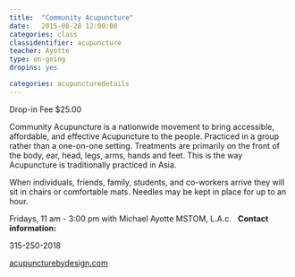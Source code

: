 ```yaml
---
title:  "Community Acupuncture"
date:   2015-08-28 12:00:00
categories: class
classidentifier: acupuncture
teacher: Ayotte
type: on-going
dropins: yes

categories: acupuncturedetails
---
```

Drop-in Fee $25.00

Community Acupuncture is a nationwide movement to bring accessible, affordable, and effective Acupuncture to the people. Practiced in a group rather than a one-on-one setting. Treatments are primarily on the front of the body, ear, head, legs, arms, hands and feet. This is the way Acupuncture is traditionally practiced in Asia. 

When individuals, friends, family, students, and co-workers arrive they will sit in chairs or comfortable mats. Needles may be kept in place for up to an hour. 

Fridays, 11 am - 3:00 pm with Michael Ayotte MSTOM, L.A.c.
 
**Contact information:** 

315-250-2018 

<div><a href="http://acupuncturebydesign.com">acupuncturebydesign.com</a></div>
